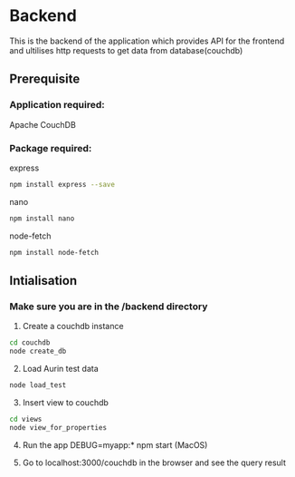 # Backend

This is the backend of the application which provides API for the frontend and ultilises http requests to get data from database(couchdb)

## Prerequisite

### Application required: 
Apache CouchDB

### Package required:

express
```bash
npm install express --save
```

nano
```bash
npm install nano
```

node-fetch
```bash
npm install node-fetch
```

## Intialisation

### Make sure you are in the /backend directory

1. Create a couchdb instance 

```bash
cd couchdb
node create_db
```

2. Load Aurin test data 

```bash
node load_test
```

3. Insert view to couchdb

```bash
cd views
node view_for_properties
```

4. Run the app 
DEBUG=myapp:* npm start (MacOS)

5. Go to localhost:3000/couchdb in the browser and see the query result
